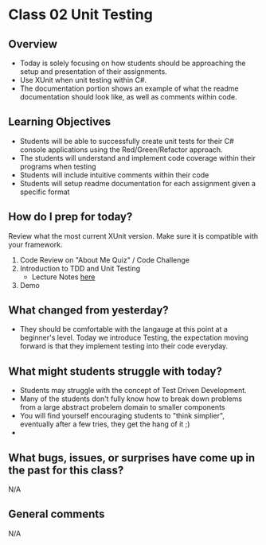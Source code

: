 # Class 02 Unit Testing

## Overview
* Today is solely focusing on how students should be approaching the setup and presentation of their assignments. 
* Use XUnit when unit testing within C#. 
* The documentation portion shows an example of what the readme documentation should look like, as well as comments within code.


## Learning Objectives
* Students will be able to successfully create unit tests for their C# console applications using the Red/Green/Refactor approach. 
* The students will understand and implement code coverage within their programs when testing
* Students will include intuitive comments within their code
* Students will setup readme documentation for each assignment given a specific format


## How do I prep for today?
 Review what the most current XUnit version. Make sure it is compatible with your framework. 

 1. Code Review on "About Me Quiz" / Code Challenge
 2. Introduction to TDD and Unit Testing
	- Lecture Notes [here]("../Resources/UnitTests.md")
 3. Demo

## What changed from yesterday? 
- They should be comfortable with the langauge at this point at a beginner's level. Today we introduce Testing, the expectation moving 
forward is that they implement testing into their code everyday.

## What might students struggle with today? 
- Students may struggle with the concept of Test Driven Development.
- Many of the students don't fully know how to break down problems from a large abstract probelem domain to smaller components
- You will find yourself encouraging students to "think simplier", eventually after a few tries, they get the hang of it ;) 
- 

## What bugs, issues, or surprises have come up in the past for this class?
N/A

## General comments
N/A